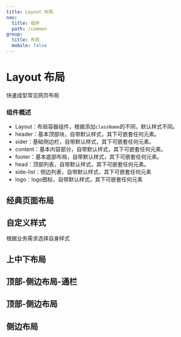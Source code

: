 ```yaml
---
title: Layout 布局
nav:
  title: 组件
  path: /common
group:
  title: 布局
  mobile: false
---
```


# Layout 布局

<span>快速成型常见网页布局</span>

### 组件概述

- Layout：布局容器组件，根据添加`className`的不同，默认样式不同。
- header：基本顶部块，自带默认样式，其下可嵌套任何元素。
- sider：基础侧边栏，自带默认样式，其下可嵌套任何元素。
- content：基本内容部分，自带默认样式，其下可嵌套任何元素。
- footer：基本底部布局，自带默认样式，其下可嵌套任何元素。
- head：顶部列表，自带默认样式，其下可嵌套任何元素。
- side-list：侧边列表，自带默认样式，其下可嵌套任何元素
- logo：logo图标，自带默认样式，其下可嵌套任何元素

## 经典页面布局

<code src="./demo/index1.tsx"></code>

## 自定义样式

<span>根据业务需求选择自身样式</span>

<code src="./demo/index2.tsx"></code>

## 上中下布局

<code src="./demo/index3.tsx"></code>

## 顶部-侧边布局-通栏

<code src="./demo/index4.tsx"></code>

## 顶部-侧边布局

<code src="./demo/index5.tsx"></code>

## 侧边布局

<code src="./demo/index6.tsx"></code>

<API></API>